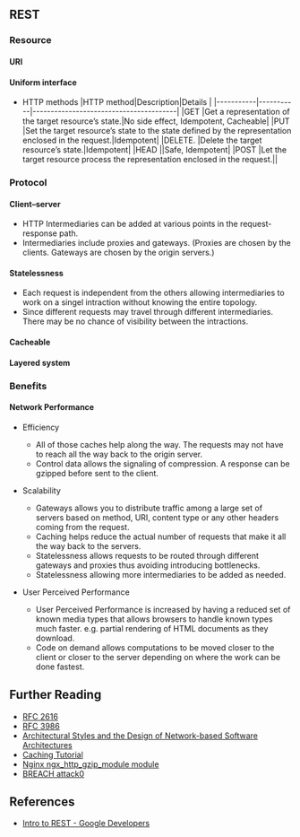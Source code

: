## REST

### Resource
#### URI
#### Uniform interface
* HTTP methods
|HTTP method|Description|Details                                 |
|-----------|-----------|----------------------------------------|
|GET        |Get a representation of the target resource’s state.|No side effect, Idempotent, Cacheable|
|PUT        |Set the target resource’s state to the state defined by the representation enclosed in the request.|Idempotent|
|DELETE.    |Delete the target resource’s state.|Idempotent|
|HEAD       ||Safe, Idempotent|
|POST       |Let the target resource process the representation enclosed in the request.||

### Protocol
#### Client–server
* HTTP Intermediaries can be added at various points in the request-response path.
* Intermediaries include proxies and gateways. (Proxies are chosen by the clients. Gateways are chosen by the origin servers.)

#### Statelessness
* Each request is independent from the others allowing intermediaries to work on a singel intraction without knowing the entire topology.
* Since different requests may travel through different intermediaries. There may be no chance of visibility between the intractions.
#### Cacheable
#### Layered system

### Benefits
#### Network Performance
* Efficiency
    * All of those caches help along the way. The requests may not have to reach all the way back to the origin server.
    * Control data allows the signaling of compression. A response can be gzipped before sent to the client.

* Scalability
    * Gateways allows you to distribute traffic among a large set of servers based on method, URI, content type or any other headers coming from the request.
    * Caching helps reduce the actual number of requests that make it all the way back to the servers.
    * Statelessness allows requests to be routed through different gateways and proxies thus avoiding introducing bottlenecks.
    * Statelessness allowing more intermediaries to be added as needed.
        
* User Perceived Performance
    * User Perceived Performance is increased by having a reduced set of known media types that allows browsers to handle known types much faster.
    	e.g. partial rendering of HTML documents as they download.
    * Code on demand allows computations to be moved closer to the client or closer to the server depending on where the work can be done fastest.

## Further Reading
* [RFC 2616](http://www.ietf.org/rfc/rfc2616.txt​)
* [RFC 3986](https://www.rfc-editor.org/rfc/rfc3986.txt)
* [Architectural Styles and the Design of Network-based Software Architectures](https://www.ics.uci.edu/~fielding/pubs/dissertation/top.htm)
* [Caching Tutorial](http://www.mnot.net/cache_docs/)
* [Nginx ngx_http_gzip_module module](http://nginx.org/en/docs/http/ngx_http_gzip_module.html)
* [BREACH attack0](https://en.wikipedia.org/wiki/BREACH)

## References
* [Intro to REST - Google Developers](https://youtu.be/YCcAE2SCQ6k)
